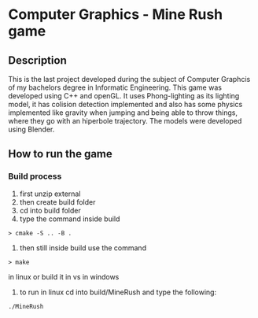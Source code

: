 # Computer Graphics - Mine Rush game

## Description

This is the last project developed during the subject of Computer Graphcis of my bachelors degree in Informatic Engineering. This game was developed using C++ and openGL. It uses Phong-lighting as its lighting model, it has colision detection implemented and also has some physics implemented like gravity when jumping and being able to throw things, where they go with an hiperbole trajectory. The models were developed using Blender. 



## How to run the game 

### Build process

1.  first unzip external
1.  then create build folder
1.  cd into build folder
1.  type the command inside build
  ```
  > cmake -S .. -B .
  ```
1.  then still inside build use the command
  ```
  > make
  ```
  in linux or build it in vs in windows
1. to run in linux cd into build/MineRush and type the following:
  ```
  ./MineRush
  ```
